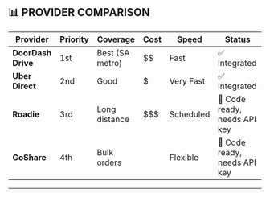 ## 📊 PROVIDER COMPARISON

| Provider | Priority | Coverage | Cost | Speed | Status |
|----------|----------|----------|------|-------|--------|
| **DoorDash Drive** | 1st | Best (SA metro) | $$ | Fast | ✅ Integrated |
| **Uber Direct** | 2nd | Good | $ | Very Fast | ✅ Integrated |
| **Roadie** | 3rd | Long distance | $$$ | Scheduled | 🔄 Code ready, needs API key |
| **GoShare** | 4th | Bulk orders | $$$$ | Flexible | 🔄 Code ready, needs API key |

---
